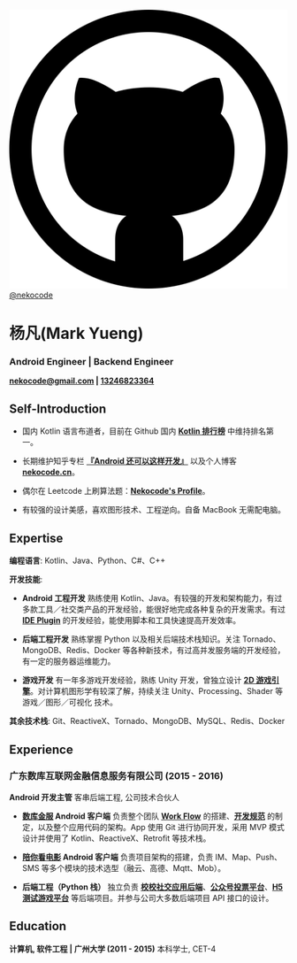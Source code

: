 [![github](logo-github.svg) @nekocode](http://github.com/nekocode)

# 杨凡(Mark Yueng)
### Android Engineer | Backend Engineer
**[nekocode@gmail.com](mailto:nekocode@gmail.com) | [13246823364](tel://13246823364)**

## Self-Introduction

- 国内 Kotlin 语言布道者，目前在 Github 国内 **[Kotlin 排行榜](http://githuber.cn/search?location=&company=&language=Kotlin&keywords=&github_age=)** 中维持排名第一。

- 长期维护知乎专栏 **[『Android 还可以这样开发』](https://zhuanlan.zhihu.com/kotandroid)** 以及个人博客 **[nekocode.cn](http://nekocode.cn/)**。

- 偶尔在 Leetcode 上刷算法题：**[Nekocode's Profile](https://leetcode.com/nekocode/)**。

- 有较强的设计美感，喜欢图形技术、工程逆向。自备 MacBook 无需配电脑。


## Expertise

**编程语言**: Kotlin、Java、Python、C#、C++

**开发技能**:

- **Android 工程开发**
  熟练使用 Kotlin、Java。有较强的开发和架构能力，有过多款工具／社交类产品的开发经验，能很好地完成各种复杂的开发需求。有过 **[IDE Plugin](https://github.com/nekocode/android-parcelable-intellij-plugin-kotlin)** 的开发经验，能使用脚本和工具快速提高开发效率。

- **后端工程开发**
  熟练掌握 Python 以及相关后端技术栈知识。关注 Tornado、MongoDB、Redis、Docker 等各种新技术，有过高并发服务端的开发经验，有一定的服务器运维能力。

- **游戏开发**
  有一年多游戏开发经验，熟练 Unity 开发，曾独立设计 **[2D 游戏引擎](https://github.com/nekocode/FScript0.2)**。对计算机图形学有较深了解，持续关注 Unity、Processing、Shader 等 游戏／图形／可视化 技术。

**其余技术栈**: Git、ReactiveX、Tornado、MongoDB、MySQL、Redis、Docker


## Experience

### 广东数库互联网金融信息服务有限公司 (2015 - 2016)

**Android 开发主管** 客串后端工程, 公司技术合伙人

- **[数库金服](http://www.skotc.cn/) Android 客户端**
  负责整个团队 **[Work Flow](https://zhuanlan.zhihu.com/p/21320023)** 的搭建、**[开发规范](https://github.com/nekocode/nekoblog/blob/master/AndroidDevGuideline.md)** 的制定，以及整个应用代码的架构。App 使用 Git 进行协同开发，采用 MVP 模式设计并使用了 Kotlin、ReactiveX、Retrofit 等技术栈。

- **[陪你看电影](http://weiying.info/) Android 客户端**
  负责项目架构的搭建，负责 IM、Map、Push、SMS 等多个模块的技术选型（融云、高德、Mqtt、Mob）。

- **后端工程（Python 栈）**
  独立负责 **[校校社交应用后端](http://nekocode.cn/doc/)**、**[公众号投票平台](https://github.com/nekocode/weixin_vote)**、**[H5 测试游戏平台](https://github.com/nekocode/wcmovie_test)** 等后端项目。并参与公司大多数后端项目 API 接口的设计。


## Education

**计算机, 软件工程 | 广州大学 (2011 - 2015)**
 本科学士, CET-4

